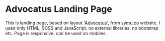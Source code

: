 # Advocatus Landing Page

This is landing page, based on layout ['Advocatus'](https://symu.co/freebies/templates-4/advocatus-psd-template/), from [symu.co](symu.co) website.
I used only HTML, SCSS and JavaScript, no external libraries, no bootstrap etc. Page is responsive, can be used on mobiles.
